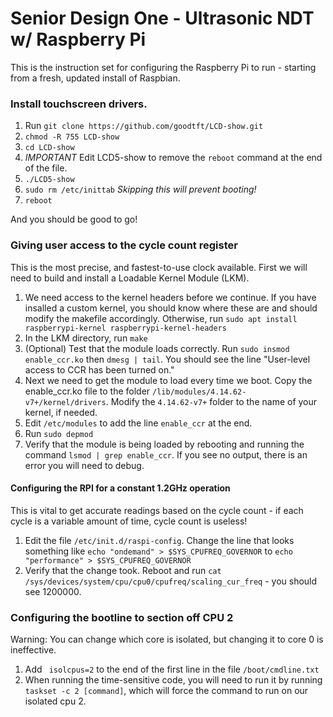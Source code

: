 # Senior Design One - Ultrasonic NDT w/ Raspberry Pi

This is the instruction set for configuring the Raspberry Pi to run - starting from a fresh, updated install of Raspbian.

### Install touchscreen drivers.

1. Run `git clone https://github.com/goodtft/LCD-show.git`
2. `chmod -R 755 LCD-show`
3. `cd LCD-show`
4. *IMPORTANT* Edit LCD5-show to remove the `reboot` command at the end of the file.
5. `./LCD5-show`
6. `sudo rm /etc/inittab` *Skipping this will prevent booting!*
7. `reboot`

And you should be good to go!

### Giving user access to the cycle count register

This is the most precise, and fastest-to-use clock available. First we will need to build and install a Loadable Kernel Module (LKM).

1. We need access to the kernel headers before we continue. If you have insalled a custom kernel, you should know where these are and should modify the makefile accordingly.  Otherwise, run `sudo apt install raspberrypi-kernel raspberrypi-kernel-headers`  
2. In the LKM directory, run `make`
3. (Optional) Test that the module loads correctly. Run `sudo insmod enable_ccr.ko` then `dmesg | tail`. You should see the line "User-level access to CCR has been turned on."
4. Next we need to get the module to load every time we boot. Copy the enable\_ccr.ko file to the folder `/lib/modules/4.14.62-v7+/kernel/drivers`. Modify the `4.14.62-v7+` folder to the name of your kernel, if needed.
5. Edit `/etc/modules` to add the line `enable_ccr` at the end.
6. Run `sudo depmod`
7. Verify that the module is being loaded by rebooting and running the command `lsmod | grep enable_ccr`. If you see no output, there is an error you will need to debug.


#### Configuring the RPI for a constant 1.2GHz operation

This is vital to get accurate readings based on the cycle count - if each cycle is a variable amount of time, cycle count is useless!

1. Edit the file `/etc/init.d/raspi-config`. Change the line that looks something like `echo "ondemand" > $SYS_CPUFREQ_GOVERNOR` to  `echo "performance" > $SYS_CPUFREQ_GOVERNOR`
2. Verify that the change took. Reboot and run `cat /sys/devices/system/cpu/cpu0/cpufreq/scaling_cur_freq` - you should see 1200000.

### Configuring the bootline to section off CPU 2

Warning: You can change which core is isolated, but changing it to core 0 is ineffective.

1. Add ` isolcpus=2` to the end of the first line in the file `/boot/cmdline.txt`
2. When running the time-sensitive code, you will need to run it by running `taskset -c 2 [command]`, which will force the command to run on our isolated cpu 2.

###
